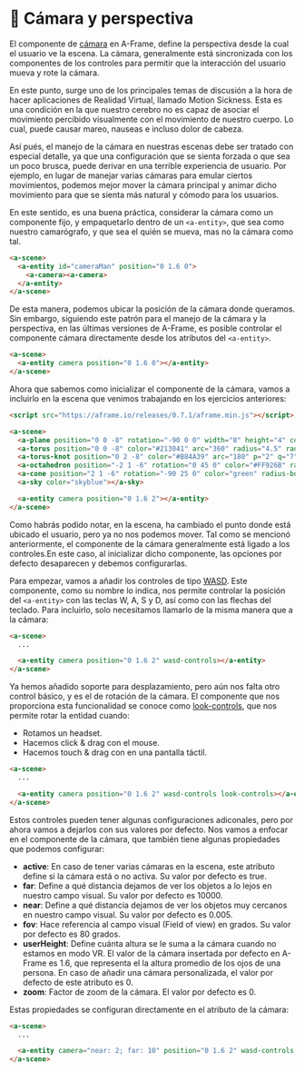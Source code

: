 # :movie_camera: Cámara y perspectiva

El componente de [cámara](https://aframe.io/docs/0.7.0/components/camera.html) en A-Frame, define la perspectiva desde la cual el usuario ve la escena. La cámara, generalmente está sincronizada con los componentes de los controles para permitir que la interacción del usuario mueva y rote la cámara.

En este punto, surge uno de los principales temas de discusión a la hora de hacer aplicaciones de Realidad Virtual, llamado Motion Sickness. Esta es una condición en la que nuestro cerebro no es capaz de asociar el movimiento percibido visualmente con el movimiento de nuestro cuerpo. Lo cual, puede causar mareo, nauseas e incluso dolor de cabeza.

Así pués, el manejo de la cámara en nuestras escenas debe ser tratado con especial detalle, ya que una configuración que se sienta forzada o que sea un poco brusca, puede derivar en una terrible experiencia de usuario. Por ejemplo, en lugar de manejar varias cámaras para emular ciertos movimientos, podemos mejor mover la cámara principal y animar dicho movimiento para que se sienta más natural y cómodo para los usuarios.

En este sentido, es una buena práctica, considerar la cámara como un componente fijo, y empaquetarlo dentro de un  `<a-entity>`, que sea como nuestro camarógrafo, y que sea el quién se mueva, mas no la cámara como tal.

```html
<a-scene>
  <a-entity id="cameraMan" position="0 1.6 0">
    <a-camera><a-camera>
  </a-entity>
</a-scene>
````

De esta manera, podemos ubicar la posición de la cámara donde queramos. Sin embargo, siguiendo este patrón para el manejo de la cámara y la perspectiva, en las últimas versiones de A-Frame, es posible controlar el componente cámara directamente desde los atributos del `<a-entity>`.

```html
<a-scene>
  <a-entity camera position="0 1.6 0"></a-entity>
</a-scene>
````

Ahora que sabemos como inicializar el componente de la cámara, vamos a incluirlo en la escena que venimos trabajando en los ejercicios anteriores:

```html
<script src="https://aframe.io/releases/0.7.1/aframe.min.js"></script>

<a-scene>
  <a-plane position="0 0 -8" rotation="-90 0 0" width="8" height="4" color="peru"></a-plane>
  <a-torus position="0 0 -8" color="#213041" arc="360" radius="4.5" radius-tubular="0.1"></a-torus>
  <a-torus-knot position="0 2 -8" color="#B84A39" arc="180" p="2" q="7" radius="1" radius-tubular="0.1"></a-torus-knot>
  <a-octahedron position="-2 1 -6" rotation="0 45 0" color="#FF926B" radius="1"></a-octahedron>
  <a-cone position="2 1 -6" rotation="-90 25 0" color="green" radius-bottom="0" radius-top="0.5"></a-cone>
  <a-sky color="skyblue"></a-sky>

  <a-entity camera position="0 1.6 2"></a-entity>
</a-scene>
````

Como habrás podido notar, en la escena, ha cambiado el punto donde está ubicado el usuario, pero ya no nos podemos mover. Tal como se mencionó anteriormente, el componente de la cámara generalmente está ligado a los controles.En este caso, al inicializar dicho componente, las opciones por defecto desaparecen y debemos configurarlas.

Para empezar, vamos a añadir los controles de tipo [WASD](https://aframe.io/docs/0.7.0/components/wasd-controls.html). Este componente, como su nombre lo indica, nos permite controlar la posición del `<a-entity>` con las teclas W, A, S y D, así como con las flechas del teclado. Para incluirlo, solo necesitamos llamarlo de la misma manera que a la cámara:

```html
<a-scene>
  ...

  <a-entity camera position="0 1.6 2" wasd-controls></a-entity>
</a-scene>
````

Ya hemos añadido soporte para desplazamiento, pero aún nos falta otro control básico, y es el de rotación de la cámara. El componente que nos proporciona esta funcionalidad se conoce como [look-controls](https://aframe.io/docs/0.7.0/components/look-controls.html), que nos permite rotar la entidad cuando:

* Rotamos un headset.
* Hacemos click & drag con el mouse.
* Hacemos touch & drag con en una pantalla táctil.

```html
<a-scene>
  ...

  <a-entity camera position="0 1.6 2" wasd-controls look-controls></a-entity>
</a-scene>
````

Estos controles pueden tener algunas configuraciones adiconales, pero por ahora vamos a dejarlos con sus valores por defecto. Nos vamos a enfocar en el componente de la cámara, que también tiene algunas propiedades que podemos configurar:

* **active**: En caso de tener varias cámaras en la escena, este atributo define si la cámara está o no activa. Su valor por defecto es true.
* **far**: Define a qué distancia dejamos de ver los objetos a lo lejos en nuestro campo visual. Su valor por defecto es 10000.
* **near**: Define a qué distancia dejamos de ver los objetos muy cercanos en nuestro campo visual. Su valor por defecto es 0.005.
* **fov**: Hace referencia al campo visual (Field of view) en grados. Su valor por defecto es 80 grados.
* **userHeight**: Define cuánta altura se le suma a la cámara cuando no estamos en modo VR. El valor de la cámara insertada por defecto en A-Frame es 1.6, que representa el la altura promedio de los ojos de una persona. En caso de añadir una cámara personalizada, el valor por defecto de este atributo es 0.
* **zoom**: Factor de zoom de la cámara. El valor por defecto es 0.

Estas propiedades se configuran directamente en el atributo de la cámara:

```html
<a-scene>
  ...

  <a-entity camera="near: 2; far: 10" position="0 1.6 2" wasd-controls look-controls></a-entity>
</a-scene>
````
